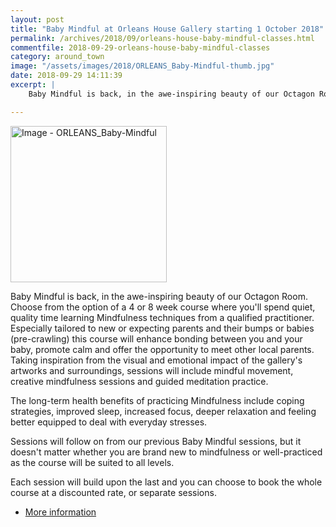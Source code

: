 ```yaml
---
layout: post
title: "Baby Mindful at Orleans House Gallery starting 1 October 2018"
permalink: /archives/2018/09/orleans-house-baby-mindful-classes.html
commentfile: 2018-09-29-orleans-house-baby-mindful-classes
category: around_town
image: "/assets/images/2018/ORLEANS_Baby-Mindful-thumb.jpg"
date: 2018-09-29 14:11:39
excerpt: |
    Baby Mindful is back, in the awe-inspiring beauty of our Octagon Room. Choose from the option of a 4 or 8 week course where you'll spend quiet, quality time learning Mindfulness techniques from a qualified practitioner. Especially tailored to new or expecting parents and their bumps or babies (pre-crawling) this course will enhance bonding between you and your baby, promote calm and offer the opportunity to meet other local parents.

---
```

<a href="/assets/images/2018/ORLEANS_Baby-Mindful.jpg" title="Click for a larger image"><img src="/assets/images/2018/ORLEANS_Baby-Mindful-thumb.jpg" width="250" alt="Image - ORLEANS_Baby-Mindful"  class="photo right"/></a>

Baby Mindful is back, in the awe-inspiring beauty of our Octagon Room. Choose from the option of a 4 or 8 week course where you'll spend quiet, quality time learning Mindfulness techniques from a qualified practitioner. Especially tailored to new or expecting parents and their bumps or babies (pre-crawling) this course will enhance bonding between you and your baby, promote calm and offer the opportunity to meet other local parents. Taking inspiration from the visual and emotional impact of the gallery's artworks and surroundings, sessions will include mindful movement, creative mindfulness sessions and guided meditation practice.

The long-term health benefits of practicing Mindfulness include coping strategies, improved sleep, increased focus, deeper relaxation and feeling better equipped to deal with everyday stresses.

Sessions will follow on from our previous Baby Mindful sessions, but it doesn't matter whether you are brand new to mindfulness or well-practiced as the course will be suited to all levels.

Each session will build upon the last and you can choose to book the whole course at a discounted rate, or separate sessions.

* [More information](https://www.orleanshousegallery.org/events/baby-mindful-in-the-octagon-room/)
